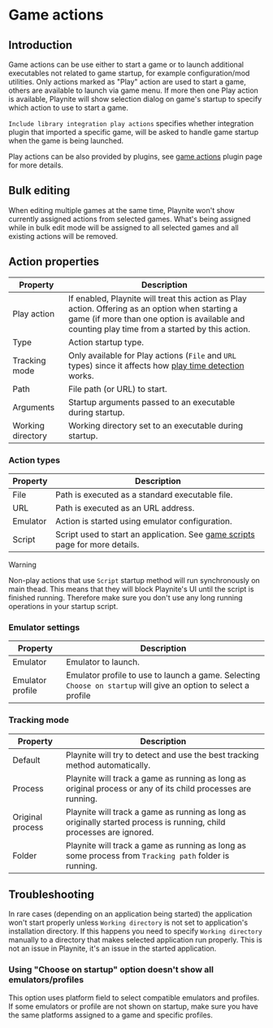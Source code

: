 Game actions
=====================

Introduction
---------------------

Game actions can be use either to start a game or to launch additional executables not related to game startup, for example configuration/mod utilities. Only actions marked as "Play" action are used to start a game, others are available to launch via game menu. If more then one Play action is available, Playnite will show selection dialog on game's startup to specify which action to use to start a game.

`Include library integration play actions` specifies whether integration plugin that imported a specific game, will be asked to handle game startup when the game is being launched.

Play actions can be also provided by plugins, see [game actions](../../tutorials/extensions/gameActions.md) plugin page for more details.

Bulk editing
---------------------

When editing multiple games at the same time, Playnite won't show currently assigned actions from selected games. What's being assigned while in bulk edit mode will be assigned to all selected games and all existing actions will be removed.

Action properties
---------------------

| Property          | Description                                                                                                                                                                                        |
| ----------------- | -------------------------------------------------------------------------------------------------------------------------------------------------------------------------------------------------- |
| Play action       | If enabled, Playnite will treat this action as Play action. Offering as an option when starting a game (if more than one option is available and counting play time from a started by this action. |
| Type              | Action startup type.                                                                                                                                                                               |
| Tracking mode     | Only available for Play actions (`File` and `URL` types) since it affects how [play time detection](#tracking-mode) works.                                                                         |
| Path              | File path (or URL) to start.                                                                                                                                                                       |
| Arguments         | Startup arguments passed to an executable during startup.                                                                                                                                          |
| Working directory | Working directory set to an executable during startup.                                                                                                                                             |

### Action types

| Property | Description                                                                                                   |
| -------- | ------------------------------------------------------------------------------------------------------------- |
| File     | Path is executed as a standard executable file.                                                               |
| URL      | Path is executed as an URL address.                                                                           |
| Emulator | Action is started using emulator configuration.                                                               |
| Script   | Script used to start an application. See [game scripts](../02_Features/scriptingSupport/advanced.md#startup-script) page for more details. |

> [!WARNING]
> Non-play actions that use `Script` startup method will run synchronously on main thead. This means that they will block Playnite's UI until the script is finished running. Therefore make sure you don't use any long running operations in your startup script.

### Emulator settings

| Property         | Description                                                                                                     |
| ---------------- | --------------------------------------------------------------------------------------------------------------- |
| Emulator         | Emulator to launch.                                                                                             |
| Emulator profile | Emulator profile to use to launch a game. Selecting `Choose on startup` will give an option to select a profile |

### Tracking mode

| Property         | Description                                                                                                          |
| ---------------- | -------------------------------------------------------------------------------------------------------------------- |
| Default          | Playnite will try to detect and use the best tracking method automatically.                                          |
| Process          | Playnite will track a game as running as long as original process or any of its child processes are running.         |
| Original process | Playnite will track a game as running as long as originally started process is running, child processes are ignored. |
| Folder           | Playnite will track a game as running as long as some process from `Tracking path` folder is running.                |

Troubleshooting
---------------------

In rare cases (depending on an application being started) the application won't start properly unless `Working directory` is not set to application's installation directory. If this happens you need to specify `Working directory` manually to a directory that makes selected application run properly. This is not an issue in Playnite, it's an issue in the started application.

### Using "Choose on startup" option doesn't show all emulators/profiles

This option uses platform field to select compatible emulators and profiles. If some emulators or profile are not shown on startup, make sure you have the same platforms assigned to a game and specific profiles.
